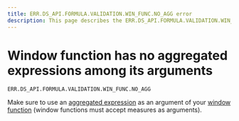 ```yaml
---
title: ERR.DS_API.FORMULA.VALIDATION.WIN_FUNC.NO_AGG error
description: This page describes the ERR.DS_API.FORMULA.VALIDATION.WIN_FUNC.NO_AGG error.
---
```


# Window function has no aggregated expressions among its arguments

`ERR.DS_API.FORMULA.VALIDATION.WIN_FUNC.NO_AGG`

Make sure to use an [aggregated expression](../../concepts/aggregation-tutorial.md#datalens-aggregation) as an argument of your [window function](../../../datalens/function-ref/window-functions.md) (window functions must accept measures as arguments).